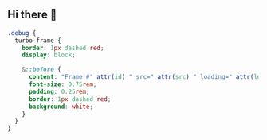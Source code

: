 ## Hi there 👋

```css
.debug {
  turbo-frame {
    border: 1px dashed red;
    display: block;

    &::before {
      content: "Frame #" attr(id) " src=" attr(src) " loading=" attr(loading);
      font-size: 0.75rem;
      padding: 0.25rem;
      border: 1px dashed red;
      background: white;
    }
  }
}
```

<!--
**JalenYan/JalenYan** is a ✨ _special_ ✨ repository because its `README.md` (this file) appears on your GitHub profile.

Here are some ideas to get you started:

- 🔭 I'm currently working on ...
- 🌱 I'm currently learning ...
- 👯 I'm looking to collaborate on ...
- 🤔 I'm looking for help with ...
- 💬 Ask me about ...
- 📫 How to reach me: ...
- 😄 Pronouns: ...
- ⚡ Fun fact: ...
-->
